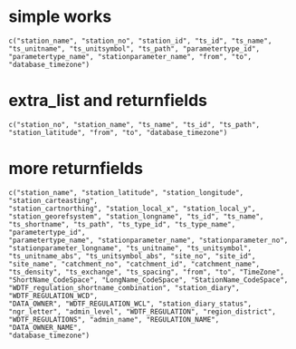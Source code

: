 # simple works

    c("station_name", "station_no", "station_id", "ts_id", "ts_name", 
    "ts_unitname", "ts_unitsymbol", "ts_path", "parametertype_id", 
    "parametertype_name", "stationparameter_name", "from", "to", 
    "database_timezone")

# extra_list and returnfields

    c("station_no", "station_name", "ts_name", "ts_id", "ts_path", 
    "station_latitude", "from", "to", "database_timezone")

# more returnfields

    c("station_name", "station_latitude", "station_longitude", "station_carteasting", 
    "station_cartnorthing", "station_local_x", "station_local_y", 
    "station_georefsystem", "station_longname", "ts_id", "ts_name", 
    "ts_shortname", "ts_path", "ts_type_id", "ts_type_name", "parametertype_id", 
    "parametertype_name", "stationparameter_name", "stationparameter_no", 
    "stationparameter_longname", "ts_unitname", "ts_unitsymbol", 
    "ts_unitname_abs", "ts_unitsymbol_abs", "site_no", "site_id", 
    "site_name", "catchment_no", "catchment_id", "catchment_name", 
    "ts_density", "ts_exchange", "ts_spacing", "from", "to", "TimeZone", 
    "ShortName_CodeSpace", "LongName_CodeSpace", "StationName_CodeSpace", 
    "WDTF_regulation_shortname_combination", "station_diary", "WDTF_REGULATION_WCD", 
    "DATA_OWNER", "WDTF_REGULATION_WCL", "station_diary_status", 
    "ngr_letter", "admin_level", "WDTF_REGULATION", "region_district", 
    "WDTF_REGULATIONS", "admin_name", "REGULATION_NAME", "DATA_OWNER_NAME", 
    "database_timezone")

